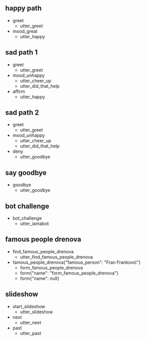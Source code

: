 ## happy path
* greet
  - utter_greet
* mood_great
  - utter_happy

## sad path 1
* greet
  - utter_greet
* mood_unhappy
  - utter_cheer_up
  - utter_did_that_help
* affirm
  - utter_happy

## sad path 2
* greet
  - utter_greet
* mood_unhappy
  - utter_cheer_up
  - utter_did_that_help
* deny
  - utter_goodbye

## say goodbye
* goodbye
  - utter_goodbye

## bot challenge
* bot_challenge
  - utter_iamabot
  
## famous people drenova
* find_famous_people_drenova
  - utter_find_famous_people_drenova
* famous_people_drenova{"famous_person": "Fran Franković"}
  - form_famous_people_drenova
  - form{"name": "form_famous_people_drenova"}
  - form{"name": null}
  
## slideshow
* start_slideshow
  - utter_slideshow
* next
  - utter_next
* past
  - utter_past
